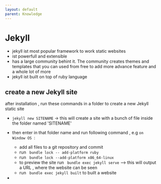 ```yaml
---
layout: default
parent: Knowledge
---
```


# Jekyll
- jekyll ist most popular framework to work static websites
- ist powerfull and extensible
- has a large community behint it. The community creates themes and templates that you can used from free to add more advance feature and a whole lot of more
- jekyll ist built on top of ruby language

## create a  new Jekyll site
after installation , run these commands in a folder to create a new Jekyll static site
- `jekyll new SITENAME` -> this will create a site  with a bunch of file inside the folder named 'SITENAME'
- then enter in that folder name and run following command , e.g `on Window OS `:

    - add all files to a git repository and commit
    - run ` bundle lock -- add-platform ruby`
    - run ` bundle lock --add-platform x86_64-linux`
    - to preview the site run ` bundle exec jekyll serve` --> this will output a URL , where the website can be seen
    - run ` bundle exec jekyll built` to built a website



- 


